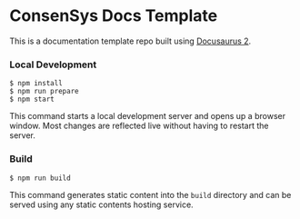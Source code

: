 # ConsenSys Docs Template

This is a documentation template repo built using [Docusaurus 2](https://docusaurus.io/).

### Local Development

    $ npm install
    $ npm run prepare
    $ npm start

This command starts a local development server and opens up a browser window. Most changes are reflected live without having to restart the server.

### Build

    $ npm run build

This command generates static content into the `build` directory and can be served using any static contents hosting service.
